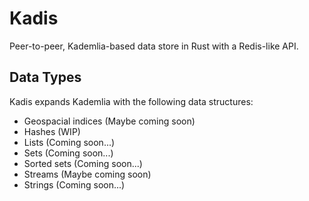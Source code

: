 # Kadis

Peer-to-peer, Kademlia-based data store in Rust with a Redis-like API.

## Data Types

Kadis expands Kademlia with the following data structures:

- Geospacial indices (Maybe coming soon)
- Hashes (WIP)
- Lists (Coming soon...)
- Sets (Coming soon...)
- Sorted sets (Coming soon...)
- Streams (Maybe coming soon)
- Strings (Coming soon...)
